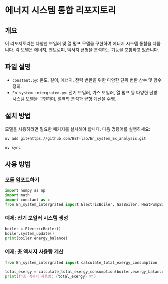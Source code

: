 # 에너지 시스템 통합 리포지토리

## 개요
이 리포지토리는 다양한 보일러 및 열 펌프 모델을 구현하여 에너지 시스템 통합을 다룹니다. 각 모델은 에너지, 엔트로피, 엑서지 균형을 분석하는 기능을 포함하고 있습니다.

## 파일 설명

- `constant.py`: 온도, 길이, 에너지, 전력 변환을 위한 다양한 단위 변환 상수 및 함수 정의.
- `En_system_intergrated.py`: 전기 보일러, 가스 보일러, 열 펌프 등 다양한 난방 시스템 모델을 구현하며, 열역학 분석과 균형 계산을 수행.

## 설치 방법
모델을 사용하려면 필요한 패키지를 설치해야 합니다. 다음 명령어를 실행하세요:

```bash
uv add git+https://github.com/BET-lab/En_system_Ex_analysis.git
```

```bash
uv sync
```

## 사용 방법

### 모듈 임포트하기
```python
import numpy as np
import math
import constant as c
from En_system_intergrated import ElectricBoiler, GasBoiler, HeatPumpBoiler
```

### 예제: 전기 보일러 시스템 생성
```python
boiler = ElectricBoiler()
boiler.system_update()
print(boiler.energy_balance)
```

### 예제: 총 엑서지 사용량 계산
```python
from En_system_intergrated import calculate_total_exergy_consumption

total_exergy = calculate_total_exergy_consumption(boiler.exergy_balance)
print(f"총 엑서지 사용량: {total_exergy} W")
```
